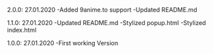 2.0.0: 27.01.2020
    -Added 9anime.to support
    -Updated README.md
    
1.1.0: 27.01.2020
    -Updated README.md
    -Stylized popup.html
    -Stylized index.html

1.0.0: 27.01.2020
    -First working Version